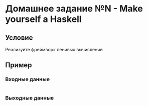 # Домашнее задание №N - Make yourself a Haskell

## Условие

Реализуйте фреймворк ленивых вычислений

## Пример

### Входные данные

```
```

### Выходные данные

```
```
